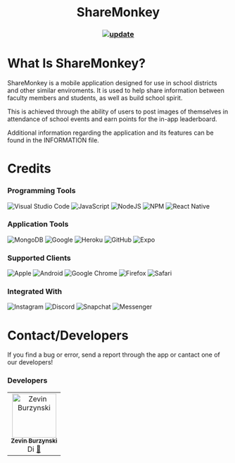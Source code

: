 <h1 align="center">ShareMonkey</h1>

<h3 align="center">

[![update](https://github.com/REALziez/Frontend/actions/workflows/update.yml/badge.svg?branch=master)](https://github.com/REALziez/Frontend/actions/workflows/update.yml)

# What Is ShareMonkey?
ShareMonkey is a mobile application designed for use in school districts and
other similar enviroments. It is used to help share information between
faculty members and students, as well as build school spirit.

This is achieved through the ability of users to post images of themselves 
in attendance of school events and earn points for the in-app leaderboard.

Additional information regarding the application and its features can be 
found in the INFORMATION file.

# Credits

### Programming Tools
![Visual Studio Code](https://img.shields.io/badge/Visual%20Studio%20Code-0078d7.svg?style=for-the-badge&logo=visual-studio-code&logoColor=white)
![JavaScript](https://img.shields.io/badge/javascript-%23323330.svg?style=for-the-badge&logo=javascript&logoColor=%23F7DF1E)
![NodeJS](https://img.shields.io/badge/node.js-6DA55F?style=for-the-badge&logo=node.js&logoColor=white)
![NPM](https://img.shields.io/badge/NPM-%23CB3837.svg?style=for-the-badge&logo=npm&logoColor=white)
![React Native](https://img.shields.io/badge/react_native-%2320232a.svg?style=for-the-badge&logo=react&logoColor=%2361DAFB)

### Application Tools
![MongoDB](https://img.shields.io/badge/MongoDB-%234ea94b.svg?style=for-the-badge&logo=mongodb&logoColor=white)
![Google](https://img.shields.io/badge/google-4285F4?style=for-the-badge&logo=google&logoColor=white)
![Heroku](https://img.shields.io/badge/heroku-%23430098.svg?style=for-the-badge&logo=heroku&logoColor=white)
![GitHub](https://img.shields.io/badge/github-%23121011.svg?style=for-the-badge&logo=github&logoColor=white)
![Expo](https://img.shields.io/badge/expo-1C1E24?style=for-the-badge&logo=expo&logoColor=#D04A37)

### Supported Clients
![Apple](https://img.shields.io/badge/Apple-%23000000.svg?style=for-the-badge&logo=apple&logoColor=white)
![Android](https://img.shields.io/badge/Android-3DDC84?style=for-the-badge&logo=android&logoColor=white)
![Google Chrome](https://img.shields.io/badge/Google%20Chrome-4285F4?style=for-the-badge&logo=GoogleChrome&logoColor=white)
![Firefox](https://img.shields.io/badge/Firefox-FF7139?style=for-the-badge&logo=Firefox-Browser&logoColor=white)
![Safari](https://img.shields.io/badge/Safari-000000?style=for-the-badge&logo=Safari&logoColor=white)

### Integrated With
![Instagram](https://img.shields.io/badge/Instagram-%23E4405F.svg?style=for-the-badge&logo=Instagram&logoColor=white)
![Discord](https://img.shields.io/badge/Discord-%235865F2.svg?style=for-the-badge&logo=discord&logoColor=white)
![Snapchat](https://img.shields.io/badge/Snapchat-%23FFFC00.svg?style=for-the-badge&logo=Snapchat&logoColor=white)
![Messenger](https://img.shields.io/badge/Messenger-00B2FF?style=for-the-badge&logo=messenger&logoColor=white)


# Contact/Developers

If you find a bug or error, send a report through
the app or cantact one of our developers!

### Developers


<table>
  <tbody>
    <tr>
      <td align="center"><a href="https://github.com/REALziez"><img src="https://avatars.githubusercontent.com/u/86094612?v=3?s=100" width="100px;" alt="Zevin Burzynski"/><br /><sub><b>Zevin Burzynski</b></sub></a><br /><a href="https://discord.com/users/337745486054424577" title="Discord"><img src="https://assets-global.website-files.com/6257adef93867e50d84d30e2/636e0a6a49cf127bf92de1e2_icon_clyde_blurple_RGB.png" width="16px;" alt="Discord"/></a> <a href="mailto:zevin@duck.com" title="Email">📧</a></td>
  </tbody>
</table>
